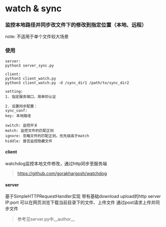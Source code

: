 # watch & sync
### 监控本地路径并同步改文件下的修改到指定位置（本地、远程）
note: 不适用于单个文件较大场景

### 使用
```
server:
python3 server_sync.py

client:
python3 client_watch.py 
python3 client_watch.py -d /sync_dir1 /path/to/sync_dir2

setting:
1. 指定服务端口，简单的认证

2. 设置同步配置：
sync_conf:
key: 本地路径

switch: 监控开关
match: 监控文件的匹配正则
ignore: 忽略文件的匹配正则，优先级高于match
hiddle: 是否监控隐藏文件
```

#### client
watchdog监控本地文件修改，通过http同步至服务端
> https://github.com/gorakhargosh/watchdog

#### server
基于SimpleHTTPRequestHandler实现
带有基础download upload的http server IP:port 可以在网页浏览下载当前目录下的文件、上传文件
通过post请求上传并同步文件
> 参考见server.py中__author__